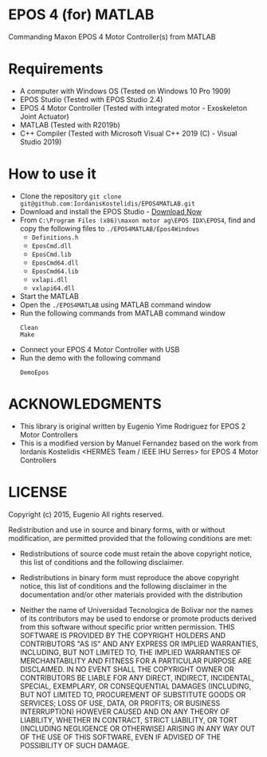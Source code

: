 # EPOS 4 (for) MATLAB
Commanding Maxon EPOS 4 Motor Controller(s) from MATLAB

# Requirements
* A computer with Windows OS (Tested on Windows 10 Pro 1909)
* EPOS Studio (Tested with EPOS Studio 2.4)
* EPOS 4 Motor Controller (Tested with integrated motor - Exoskeleton Joint Actuator)
* MATLAB (Tested with R2019b)
* C++ Compiler (Tested with Microsoft Visual C++ 2019 (C) - Visual Studio 2019)

# How to use it
* Clone the repository `git clone git@github.com:IordanisKostelidis/EPOS4MATLAB.git`
* Download and install the EPOS Studio - [Download Now](https://www.maxongroup.com/medias/sys_master/root/8837358125086/EPOS-2-4-IDX-Setup.zip)
* From `C:\Program Files (x86)\maxon motor ag\EPOS IDX\EPOS4`, find and copy the following files to `./EPOS4MATLAB/Epos4Windows`
    * `Definitions.h`
    * `EposCmd.dll`
    * `EposCmd.lib`
    * `EposCmd64.dll`
    * `EposCmd64.lib`
    * `vxlapi.dll`
    * `vxlapi64.dll`
* Start the MATLAB
* Open the `./EPOS4MATLAB` using MATLAB command window
* Run the following commands from MATLAB command window
    ```
    Clean
    Make
    ```
* Connect your EPOS 4 Motor Controller with USB
* Run the demo with the following command
    ```
    DemoEpos
    ```

# ACKNOWLEDGMENTS
* This library is original written by Eugenio Yime Rodriguez <Universidad Tecnologica de Bolivar> for EPOS 2 Motor Controllers
* This is a modified version by Manuel Fernandez based on the work from Iordanis Kostelidis <HERMES Team / IEEE IHU Serres> for EPOS 4 Motor Controllers

# LICENSE
Copyright (c) 2015, Eugenio
All rights reserved.

Redistribution and use in source and binary forms, with or without
modification, are permitted provided that the following conditions are met:

* Redistributions of source code must retain the above copyright notice, this
  list of conditions and the following disclaimer.

* Redistributions in binary form must reproduce the above copyright notice,
  this list of conditions and the following disclaimer in the documentation
  and/or other materials provided with the distribution
* Neither the name of Universidad Tecnologica de Bolivar nor the names of its
  contributors may be used to endorse or promote products derived from this
  software without specific prior written permission.
THIS SOFTWARE IS PROVIDED BY THE COPYRIGHT HOLDERS AND CONTRIBUTORS "AS IS"
AND ANY EXPRESS OR IMPLIED WARRANTIES, INCLUDING, BUT NOT LIMITED TO, THE
IMPLIED WARRANTIES OF MERCHANTABILITY AND FITNESS FOR A PARTICULAR PURPOSE ARE
DISCLAIMED. IN NO EVENT SHALL THE COPYRIGHT OWNER OR CONTRIBUTORS BE LIABLE
FOR ANY DIRECT, INDIRECT, INCIDENTAL, SPECIAL, EXEMPLARY, OR CONSEQUENTIAL
DAMAGES (INCLUDING, BUT NOT LIMITED TO, PROCUREMENT OF SUBSTITUTE GOODS OR
SERVICES; LOSS OF USE, DATA, OR PROFITS; OR BUSINESS INTERRUPTION) HOWEVER
CAUSED AND ON ANY THEORY OF LIABILITY, WHETHER IN CONTRACT, STRICT LIABILITY,
OR TORT (INCLUDING NEGLIGENCE OR OTHERWISE) ARISING IN ANY WAY OUT OF THE USE
OF THIS SOFTWARE, EVEN IF ADVISED OF THE POSSIBILITY OF SUCH DAMAGE.
